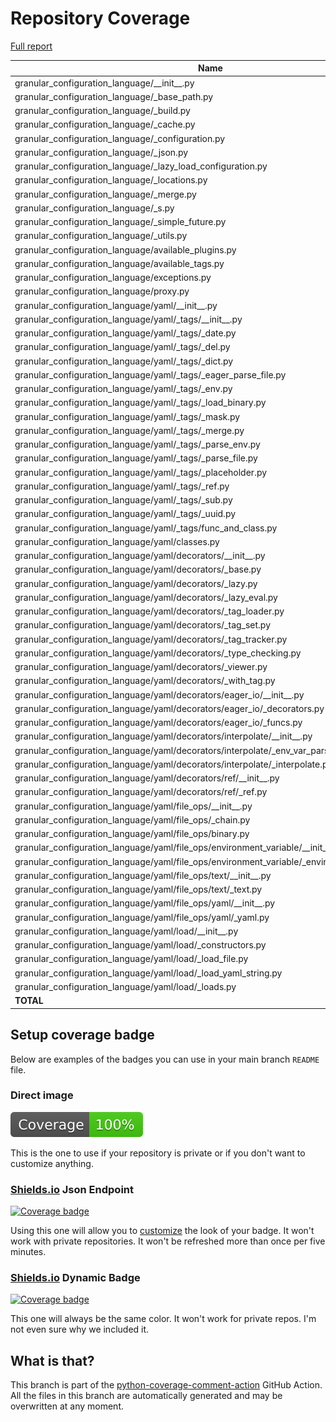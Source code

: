 # Repository Coverage

[Full report](https://htmlpreview.github.io/?https://github.com/lifedox/granular-configuration-language/blob/python-coverage-comment-action-data/htmlcov/index.html)

| Name                                                                                              |    Stmts |     Miss |   Branch |   BrPart |       Cover |   Missing |
|-------------------------------------------------------------------------------------------------- | -------: | -------: | -------: | -------: | ----------: | --------: |
| granular\_configuration\_language/\_\_init\_\_.py                                                 |        6 |        0 |        0 |        0 |     100.00% |           |
| granular\_configuration\_language/\_base\_path.py                                                 |       14 |        0 |        6 |        0 |     100.00% |           |
| granular\_configuration\_language/\_build.py                                                      |       45 |        0 |       16 |        0 |     100.00% |           |
| granular\_configuration\_language/\_cache.py                                                      |       67 |        0 |       12 |        0 |     100.00% |           |
| granular\_configuration\_language/\_configuration.py                                              |      152 |        0 |       22 |        0 |     100.00% |           |
| granular\_configuration\_language/\_json.py                                                       |       34 |        0 |       18 |        0 |     100.00% |           |
| granular\_configuration\_language/\_lazy\_load\_configuration.py                                  |      123 |        0 |        2 |        0 |     100.00% |           |
| granular\_configuration\_language/\_locations.py                                                  |       78 |        0 |        6 |        0 |     100.00% |           |
| granular\_configuration\_language/\_merge.py                                                      |       24 |        0 |       12 |        0 |     100.00% |           |
| granular\_configuration\_language/\_s.py                                                          |        2 |        0 |        0 |        0 |     100.00% |           |
| granular\_configuration\_language/\_simple\_future.py                                             |       19 |        0 |        0 |        0 |     100.00% |           |
| granular\_configuration\_language/\_utils.py                                                      |       46 |        0 |        8 |        0 |     100.00% |           |
| granular\_configuration\_language/available\_plugins.py                                           |        0 |        0 |        0 |        0 |     100.00% |           |
| granular\_configuration\_language/available\_tags.py                                              |        0 |        0 |        0 |        0 |     100.00% |           |
| granular\_configuration\_language/exceptions.py                                                   |       47 |        0 |        0 |        0 |     100.00% |           |
| granular\_configuration\_language/proxy.py                                                        |        2 |        0 |        0 |        0 |     100.00% |           |
| granular\_configuration\_language/yaml/\_\_init\_\_.py                                            |        3 |        0 |        0 |        0 |     100.00% |           |
| granular\_configuration\_language/yaml/\_tags/\_\_init\_\_.py                                     |        4 |        0 |        0 |        0 |     100.00% |           |
| granular\_configuration\_language/yaml/\_tags/\_date.py                                           |       22 |        0 |        2 |        0 |     100.00% |           |
| granular\_configuration\_language/yaml/\_tags/\_del.py                                            |        6 |        0 |        0 |        0 |     100.00% |           |
| granular\_configuration\_language/yaml/\_tags/\_dict.py                                           |        7 |        0 |        0 |        0 |     100.00% |           |
| granular\_configuration\_language/yaml/\_tags/\_eager\_parse\_file.py                             |       15 |        0 |        2 |        0 |     100.00% |           |
| granular\_configuration\_language/yaml/\_tags/\_env.py                                            |       11 |        0 |        0 |        0 |     100.00% |           |
| granular\_configuration\_language/yaml/\_tags/\_load\_binary.py                                   |       15 |        0 |        0 |        0 |     100.00% |           |
| granular\_configuration\_language/yaml/\_tags/\_mask.py                                           |        8 |        0 |        0 |        0 |     100.00% |           |
| granular\_configuration\_language/yaml/\_tags/\_merge.py                                          |       10 |        0 |        0 |        0 |     100.00% |           |
| granular\_configuration\_language/yaml/\_tags/\_parse\_env.py                                     |       37 |        0 |        6 |        0 |     100.00% |           |
| granular\_configuration\_language/yaml/\_tags/\_parse\_file.py                                    |       21 |        0 |        2 |        0 |     100.00% |           |
| granular\_configuration\_language/yaml/\_tags/\_placeholder.py                                    |        7 |        0 |        0 |        0 |     100.00% |           |
| granular\_configuration\_language/yaml/\_tags/\_ref.py                                            |        9 |        0 |        0 |        0 |     100.00% |           |
| granular\_configuration\_language/yaml/\_tags/\_sub.py                                            |        8 |        0 |        0 |        0 |     100.00% |           |
| granular\_configuration\_language/yaml/\_tags/\_uuid.py                                           |        8 |        0 |        0 |        0 |     100.00% |           |
| granular\_configuration\_language/yaml/\_tags/func\_and\_class.py                                 |       34 |        0 |        4 |        0 |     100.00% |           |
| granular\_configuration\_language/yaml/classes.py                                                 |      104 |        0 |        4 |        0 |     100.00% |           |
| granular\_configuration\_language/yaml/decorators/\_\_init\_\_.py                                 |        7 |        0 |        0 |        0 |     100.00% |           |
| granular\_configuration\_language/yaml/decorators/\_base.py                                       |       89 |        0 |       12 |        0 |     100.00% |           |
| granular\_configuration\_language/yaml/decorators/\_lazy.py                                       |       39 |        0 |        4 |        0 |     100.00% |           |
| granular\_configuration\_language/yaml/decorators/\_lazy\_eval.py                                 |       24 |        0 |        0 |        0 |     100.00% |           |
| granular\_configuration\_language/yaml/decorators/\_tag\_loader.py                                |       45 |        0 |        6 |        0 |     100.00% |           |
| granular\_configuration\_language/yaml/decorators/\_tag\_set.py                                   |       41 |        0 |       12 |        0 |     100.00% |           |
| granular\_configuration\_language/yaml/decorators/\_tag\_tracker.py                               |       51 |        0 |       10 |        0 |     100.00% |           |
| granular\_configuration\_language/yaml/decorators/\_type\_checking.py                             |       58 |        0 |        2 |        0 |     100.00% |           |
| granular\_configuration\_language/yaml/decorators/\_viewer.py                                     |      121 |        0 |       20 |        0 |     100.00% |           |
| granular\_configuration\_language/yaml/decorators/\_with\_tag.py                                  |       10 |        0 |        0 |        0 |     100.00% |           |
| granular\_configuration\_language/yaml/decorators/eager\_io/\_\_init\_\_.py                       |        4 |        0 |        0 |        0 |     100.00% |           |
| granular\_configuration\_language/yaml/decorators/eager\_io/\_decorators.py                       |       28 |        0 |        0 |        0 |     100.00% |           |
| granular\_configuration\_language/yaml/decorators/eager\_io/\_funcs.py                            |       16 |        0 |        0 |        0 |     100.00% |           |
| granular\_configuration\_language/yaml/decorators/interpolate/\_\_init\_\_.py                     |        2 |        0 |        0 |        0 |     100.00% |           |
| granular\_configuration\_language/yaml/decorators/interpolate/\_env\_var\_parser.py               |       23 |        0 |        4 |        0 |     100.00% |           |
| granular\_configuration\_language/yaml/decorators/interpolate/\_interpolate.py                    |       77 |        0 |       18 |        0 |     100.00% |           |
| granular\_configuration\_language/yaml/decorators/ref/\_\_init\_\_.py                             |        2 |        0 |        0 |        0 |     100.00% |           |
| granular\_configuration\_language/yaml/decorators/ref/\_ref.py                                    |       39 |        0 |       14 |        0 |     100.00% |           |
| granular\_configuration\_language/yaml/file\_ops/\_\_init\_\_.py                                  |        5 |        0 |        0 |        0 |     100.00% |           |
| granular\_configuration\_language/yaml/file\_ops/\_chain.py                                       |       59 |        0 |       20 |        0 |     100.00% |           |
| granular\_configuration\_language/yaml/file\_ops/binary.py                                        |       22 |        0 |        6 |        0 |     100.00% |           |
| granular\_configuration\_language/yaml/file\_ops/environment\_variable/\_\_init\_\_.py            |        2 |        0 |        0 |        0 |     100.00% |           |
| granular\_configuration\_language/yaml/file\_ops/environment\_variable/\_environment\_variable.py |       17 |        0 |        2 |        0 |     100.00% |           |
| granular\_configuration\_language/yaml/file\_ops/text/\_\_init\_\_.py                             |        2 |        0 |        0 |        0 |     100.00% |           |
| granular\_configuration\_language/yaml/file\_ops/text/\_text.py                                   |       22 |        0 |        6 |        0 |     100.00% |           |
| granular\_configuration\_language/yaml/file\_ops/yaml/\_\_init\_\_.py                             |        2 |        0 |        0 |        0 |     100.00% |           |
| granular\_configuration\_language/yaml/file\_ops/yaml/\_yaml.py                                   |       12 |        0 |        0 |        0 |     100.00% |           |
| granular\_configuration\_language/yaml/load/\_\_init\_\_.py                                       |        2 |        0 |        0 |        0 |     100.00% |           |
| granular\_configuration\_language/yaml/load/\_constructors.py                                     |       17 |        0 |        6 |        0 |     100.00% |           |
| granular\_configuration\_language/yaml/load/\_load\_file.py                                       |       24 |        0 |        4 |        0 |     100.00% |           |
| granular\_configuration\_language/yaml/load/\_load\_yaml\_string.py                               |       23 |        0 |        4 |        0 |     100.00% |           |
| granular\_configuration\_language/yaml/load/\_loads.py                                            |       18 |        0 |        4 |        0 |     100.00% |           |
|                                                                                         **TOTAL** | **1891** |    **0** |  **276** |    **0** | **100.00%** |           |


## Setup coverage badge

Below are examples of the badges you can use in your main branch `README` file.

### Direct image

[![Coverage badge](https://raw.githubusercontent.com/lifedox/granular-configuration-language/python-coverage-comment-action-data/badge.svg)](https://htmlpreview.github.io/?https://github.com/lifedox/granular-configuration-language/blob/python-coverage-comment-action-data/htmlcov/index.html)

This is the one to use if your repository is private or if you don't want to customize anything.

### [Shields.io](https://shields.io) Json Endpoint

[![Coverage badge](https://img.shields.io/endpoint?url=https://raw.githubusercontent.com/lifedox/granular-configuration-language/python-coverage-comment-action-data/endpoint.json)](https://htmlpreview.github.io/?https://github.com/lifedox/granular-configuration-language/blob/python-coverage-comment-action-data/htmlcov/index.html)

Using this one will allow you to [customize](https://shields.io/endpoint) the look of your badge.
It won't work with private repositories. It won't be refreshed more than once per five minutes.

### [Shields.io](https://shields.io) Dynamic Badge

[![Coverage badge](https://img.shields.io/badge/dynamic/json?color=brightgreen&label=coverage&query=%24.message&url=https%3A%2F%2Fraw.githubusercontent.com%2Flifedox%2Fgranular-configuration-language%2Fpython-coverage-comment-action-data%2Fendpoint.json)](https://htmlpreview.github.io/?https://github.com/lifedox/granular-configuration-language/blob/python-coverage-comment-action-data/htmlcov/index.html)

This one will always be the same color. It won't work for private repos. I'm not even sure why we included it.

## What is that?

This branch is part of the
[python-coverage-comment-action](https://github.com/marketplace/actions/python-coverage-comment)
GitHub Action. All the files in this branch are automatically generated and may be
overwritten at any moment.